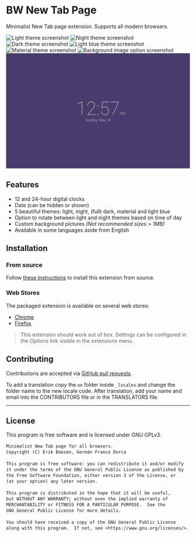 # BW New Tab Page
Minimalist New Tab page extension. Supports all modern browsers.

![Light theme screenshot](screenshots/screen1.png)
![Night theme screenshot](screenshots/screen2.png)
![Dark theme screenshot](screenshots/screen3.png)
![Light blue theme screenshot](screenshots/screen4.png)
![Material theme screenshot](screenshots/screen5.png)
![Background image option screenshot](screenshots/screen6.png)
![Light Purple Theme screenshot](screenshots/screen7.png)

## Features
* 12 and 24-hour digital clocks
* Date (can be hidden or shown)
* 5 beautiful themes: light, night, (full) dark, material and light blue
* Option to rotate between light and night themes based on time of day
* Custom background pictures _(Not recommended sizes > 1MB)_
* Available in some languages aside from English

## Installation
### From source
Follow [these instructions](http://www.techradar.com/news/software/install-firefox-chrome-and-opera-extensions-manually-1321636) to install this extension from source.

### Web Stores
The packaged extension is available on several web stores:
* [Chrome](https://chrome.google.com/webstore/detail/doiinciigjmmlnbehjjjkeoamihggkba)
* [Firefox](https://addons.mozilla.org/en-US/firefox/addon/bwnt)

> This extension should work out of box. Settings can be configured in the _Options_ link visible in the extensions menu.

## Contributing
Contributions are accepted via [GitHub pull requests](../../pulls).

To add a translation copy the `en` folder inside `_locales` and change the folder name to the new locale code.
After translation, add your name and email into the CONTRIBUTORS file or in the TRANSLATORS file.

--------------------------------------------------------------------------------

## License
This program is free software and is licensed under GNU GPLv3.

    Minimalist New Tab page for all browsers.
	Copyright (C) Erik Boesen, Germán Franco Dorca

    This program is free software: you can redistribute it and/or modify
    it under the terms of the GNU General Public License as published by
    the Free Software Foundation, either version 3 of the License, or
    (at your option) any later version.

    This program is distributed in the hope that it will be useful,
    but WITHOUT ANY WARRANTY; without even the implied warranty of
    MERCHANTABILITY or FITNESS FOR A PARTICULAR PURPOSE.  See the
    GNU General Public License for more details.

    You should have received a copy of the GNU General Public License
    along with this program.  If not, see <https://www.gnu.org/licenses/>.
